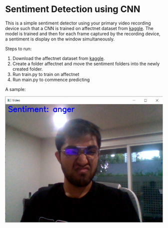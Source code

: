 # Sentiment Detection using CNN
This is a simple sentiment detector using your primary video recording device such that a CNN is trained on affectnet dataset from [kaggle](https://www.kaggle.com/datasets/noamsegal/affectnet-training-data). The model is trained and then for each frame captured by the recording device, a sentiment is display on the window simultaneously.

Steps to run:
1. Download the affectnet dataset from [kaggle](https://www.kaggle.com/datasets/noamsegal/affectnet-training-data).
2. Create a folder affectnet and move the sentiment folders into the newly created folder.
3. Run train.py to train on affectnet
4. Run main.py to commence predicting

A sample:

![Sample](images/image.png)

